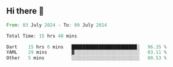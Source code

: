 ## Hi there 👋

<!--START_SECTION:waka-->

```rust
From: 03 July 2024 - To: 09 July 2024

Total Time: 15 hrs 40 mins

Dart    15 hrs 6 mins   ████████████████████████░   96.35 %
YAML    29 mins         ▓░░░░░░░░░░░░░░░░░░░░░░░░   03.11 %
Other   5 mins          ░░░░░░░░░░░░░░░░░░░░░░░░░   00.53 %
```

<!--END_SECTION:waka-->

<!--
**mathiskakal/mathiskakal** is a ✨ _special_ ✨ repository because its `README.md` (this file) appears on your GitHub profile.

Here are some ideas to get you started:

- 🔭 I’m currently working on ...
- 🌱 I’m currently learning ...
- 👯 I’m looking to collaborate on ...
- 🤔 I’m looking for help with ...
- 💬 Ask me about ...
- 📫 How to reach me: ...
- 😄 Pronouns: ...
- ⚡ Fun fact: ...
-->
